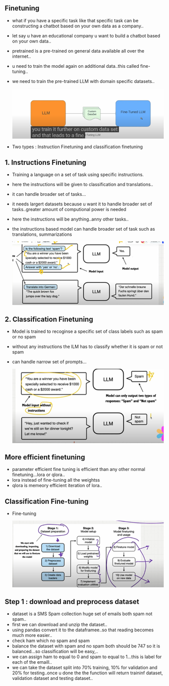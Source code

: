 ## Finetuning

- what if you have a specific task like that specific task can be constructing a chatbot based on your own data as a company..
- let say u have an educational company u want to build a chatbot based on your own data..
- pretrained is a pre-trained on general data available all over the internet..
- u need to train the model again on additional data..this called fine-tuning..
- we need to train the pre-trained LLM with domain specific datasets..

    ![alt text](Images/finetuning1.png)

- Two types : Instruction Finetuning and classification finetuning

## 1. Instructions Finetuning

- Training a language on a set of task using specific instructions.
- here the instructions will be given to classification and translations..
-  it can handle broader set of tasks...
- it needs largert datasets because u want it to handle broader set of tasks..greater amount of computional power is needed
- here the instructions will be anything..anny other tasks..
- the instructions based model can handle broader set of task such as translations, summarizations


    ![alt text](Images/finetuning2.png)

## 2. Classification Finetuning

- Model is trained to recoginse a specific set of class labels such as spam or no spam
- without any instructions the lLM has to classify whether it is spam or not spam
- can handle narrow set of prompts...


    ![alt text](Images/finetuning3.png)


## More efficient finetuning

- parameter efficient fine tuning is efficient than any other normal finetuning...lora or qlora..
- lora instead of fine-tuning all the weightss
- qlora is memeory efficient iteration of lora..


## Classification Fine-tuning

- Fine-tuning

    ![alt text](Images/finetuning6.png)

## Step 1 : download and preprocess dataset

- dataset is a SMS Spam collection huge set of emails both spam not spam..
- first we can download and unzip the dataset..
- using pandas convert it to the dataframee..so that reading becomes much more easier..
- check ham which no spam and spam 
- balance the dataset with spam and no spam both should be 747 so it is balanced...so classification will be easy,..
- we can assign ham to equal to 0 and spam to equal to 1...this is label for each of the emaill..
- we can take the dataset split into 70% training, 10% for validation and 20% for testing..once u done the the function will return traininf dataset, validation dataset and testing dataset..
